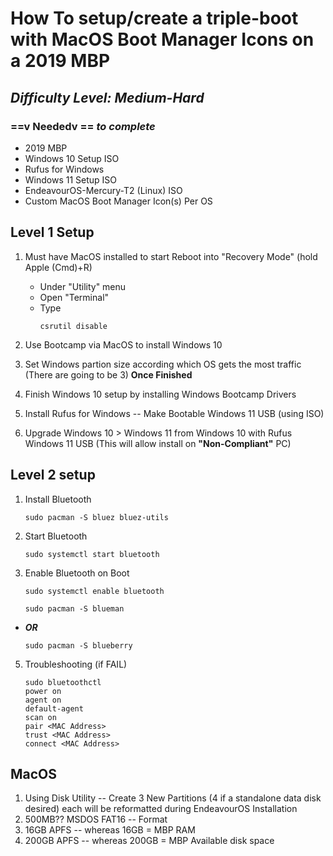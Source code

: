 # How To setup/create a triple-boot with MacOS Boot Manager Icons on a  2019 MBP

## *Difficulty Level: Medium-Hard*

### ==v Neededv == *to complete*

- 2019 MBP
- Windows 10 Setup ISO
- Rufus for Windows
- Windows 11 Setup ISO
- EndeavourOS-Mercury-T2 (Linux) ISO
- Custom MacOS Boot Manager Icon(s) Per OS

## Level 1 Setup

1. Must have MacOS installed to start
     Reboot into "Recovery Mode" (hold Apple (Cmd)+R)
   - Under "Utility" menu
   - Open "Terminal"
   - Type 
     ```
     csrutil disable
     ```

2. Use Bootcamp via MacOS to install Windows 10
3. Set Windows partion size according which OS gets the most traffic (There are going to be 3) **Once Finished**
4. Finish Windows 10 setup by installing Windows Bootcamp Drivers
5. Install Rufus for Windows -- Make Bootable Windows 11 USB (using ISO)
6. Upgrade Windows 10 > Windows 11 from Windows 10 with Rufus Windows 11 USB (This will allow install on **"Non-Compliant"** PC)

## Level 2 setup

1. Install Bluetooth
     ```
     sudo pacman -S bluez bluez-utils
     ```
2. Start Bluetooth
     ```
     sudo systemctl start bluetooth
     ```
3. Enable Bluetooth on Boot
     ```
     sudo systemctl enable bluetooth
     ```
     ```
     sudo pacman -S blueman
   ```
- ***OR***
     ```
     sudo pacman -S blueberry
     ```
5. Troubleshooting (if FAIL)
     ```
     sudo bluetoothctl
     power on
     agent on
     default-agent
     scan on
     pair <MAC Address>
     trust <MAC Address>
     connect <MAC Address> 
     ```

## MacOS

1. Using Disk Utility -- Create 3 New Partitions (4 if a standalone data disk desired) each will be reformatted during EndeavourOS Installation
1. 500MB?? MSDOS FAT16 -- Format
2. 16GB APFS -- whereas 16GB = MBP RAM
3. 200GB APFS -- whereas 200GB = MBP Available disk space
